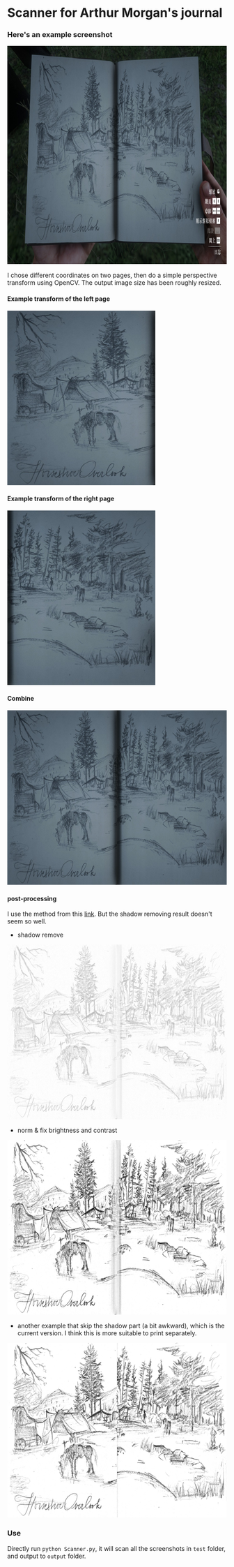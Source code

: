 # Scanner for Arthur Morgan's journal

### Here's an example screenshot
<img src="https://github.com/charlieeWang/RDR2_Scanner_for_Arthur_Morgan-s_journal/blob/master/examples/20191213162042_1.jpg" height="500" />

I chose different coordinates on two pages, then do a simple perspective transform using OpenCV.
The output image size has been roughly resized.

#### Example transform of the left page
<img src="https://github.com/charlieeWang/RDR2_Scanner_for_Arthur_Morgan-s_journal/blob/master/examples/Scanned_left.jpg" height="400" />

#### Example transform of the right page
<img src="https://github.com/charlieeWang/RDR2_Scanner_for_Arthur_Morgan-s_journal/blob/master/examples/Scanned_right.jpg" height="400" />

#### Combine
<img src="https://github.com/charlieeWang/RDR2_Scanner_for_Arthur_Morgan-s_journal/blob/master/examples/concatenate.png" height="400" />

#### post-processing
I use the method from this [link](https://stackoverflow.com/questions/44752240/how-to-remove-shadow-from-scanned-images-using-opencv). But the shadow removing result doesn't seem so well.

- shadow remove
<img src="https://github.com/charlieeWang/RDR2_Scanner_for_Arthur_Morgan-s_journal/blob/master/examples/shadows_out.png" height="400" />

- norm & fix brightness and contrast

<img src="https://github.com/charlieeWang/RDR2_Scanner_for_Arthur_Morgan-s_journal/blob/master/examples/shadows_out_norm.jpg" height="400" />

- another example that skip the shadow part (a bit awkward), which is the current version. I think this is more suitable to print separately.
<img src="https://github.com/charlieeWang/RDR2_Scanner_for_Arthur_Morgan-s_journal/blob/master/output/20191213162042_1.jpg" height="400" />

### Use
Directly run `python Scanner.py`, it will scan all the screenshots in `test` folder, and output to `output` folder.
